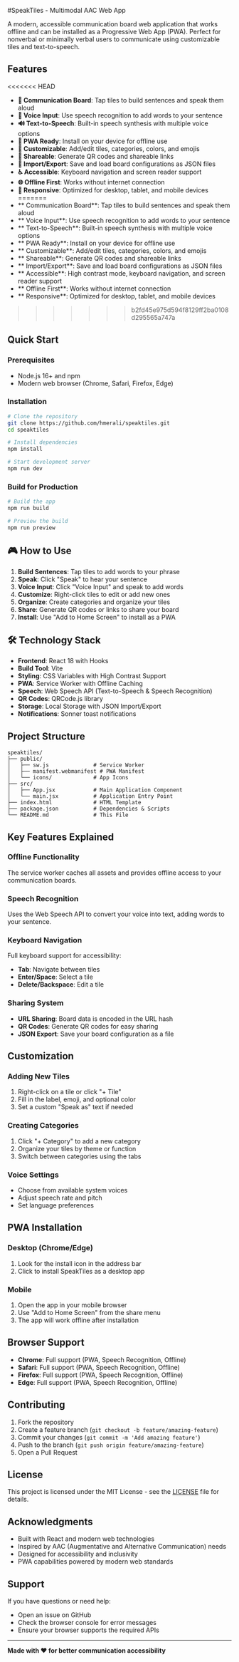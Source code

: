 #SpeakTiles - Multimodal AAC Web App

A modern, accessible communication board web application that works offline and can be installed as a Progressive Web App (PWA). Perfect for nonverbal or minimally verbal users to communicate using customizable tiles and text-to-speech.

##  Features

<<<<<<< HEAD
- **🎯 Communication Board**: Tap tiles to build sentences and speak them aloud
- **🎤 Voice Input**: Use speech recognition to add words to your sentence
- **🔊 Text-to-Speech**: Built-in speech synthesis with multiple voice options
- **📱 PWA Ready**: Install on your device for offline use
- **🎨 Customizable**: Add/edit tiles, categories, colors, and emojis
- **🔗 Shareable**: Generate QR codes and shareable links
- **📁 Import/Export**: Save and load board configurations as JSON files
- **♿ Accessible**: Keyboard navigation and screen reader support
- **🌐 Offline First**: Works without internet connection
- **📱 Responsive**: Optimized for desktop, tablet, and mobile devices
=======
- ** Communication Board**: Tap tiles to build sentences and speak them aloud
- ** Voice Input**: Use speech recognition to add words to your sentence
- ** Text-to-Speech**: Built-in speech synthesis with multiple voice options
- ** PWA Ready**: Install on your device for offline use
- ** Customizable**: Add/edit tiles, categories, colors, and emojis
- ** Shareable**: Generate QR codes and shareable links
- ** Import/Export**: Save and load board configurations as JSON files
- ** Accessible**: High contrast mode, keyboard navigation, and screen reader support
- ** Offline First**: Works without internet connection
- ** Responsive**: Optimized for desktop, tablet, and mobile devices
>>>>>>> b2fd45e975d594f8129ff2ba0108d295565a747a

##  Quick Start

### Prerequisites
- Node.js 16+ and npm
- Modern web browser (Chrome, Safari, Firefox, Edge)

### Installation
```bash
# Clone the repository
git clone https://github.com/hmerali/speaktiles.git
cd speaktiles

# Install dependencies
npm install

# Start development server
npm run dev
```

### Build for Production
```bash
# Build the app
npm run build

# Preview the build
npm run preview
```

## 🎮 How to Use

1. **Build Sentences**: Tap tiles to add words to your phrase
2. **Speak**: Click "Speak" to hear your sentence
3. **Voice Input**: Click "Voice Input" and speak to add words
4. **Customize**: Right-click tiles to edit or add new ones
5. **Organize**: Create categories and organize your tiles
6. **Share**: Generate QR codes or links to share your board
7. **Install**: Use "Add to Home Screen" to install as a PWA

## 🛠️ Technology Stack

- **Frontend**: React 18 with Hooks
- **Build Tool**: Vite
- **Styling**: CSS Variables with High Contrast Support
- **PWA**: Service Worker with Offline Caching
- **Speech**: Web Speech API (Text-to-Speech & Speech Recognition)
- **QR Codes**: QRCode.js library
- **Storage**: Local Storage with JSON Import/Export
- **Notifications**: Sonner toast notifications

##  Project Structure

```
speaktiles/
├── public/
│   ├── sw.js              # Service Worker
│   ├── manifest.webmanifest # PWA Manifest
│   └── icons/             # App Icons
├── src/
│   ├── App.jsx            # Main Application Component
│   └── main.jsx           # Application Entry Point
├── index.html             # HTML Template
├── package.json           # Dependencies & Scripts
└── README.md              # This File
```

##  Key Features Explained



### **Offline Functionality**
The service worker caches all assets and provides offline access to your communication boards.

### **Speech Recognition**
Uses the Web Speech API to convert your voice into text, adding words to your sentence.

### **Keyboard Navigation**
Full keyboard support for accessibility:
- **Tab**: Navigate between tiles
- **Enter/Space**: Select a tile
- **Delete/Backspace**: Edit a tile

### **Sharing System**
- **URL Sharing**: Board data is encoded in the URL hash
- **QR Codes**: Generate QR codes for easy sharing
- **JSON Export**: Save your board configuration as a file

##  Customization

### Adding New Tiles
1. Right-click on a tile or click "+ Tile"
2. Fill in the label, emoji, and optional color
3. Set a custom "Speak as" text if needed

### Creating Categories
1. Click "+ Category" to add a new category
2. Organize your tiles by theme or function
3. Switch between categories using the tabs

### Voice Settings
- Choose from available system voices
- Adjust speech rate and pitch
- Set language preferences

##  PWA Installation

### Desktop (Chrome/Edge)
1. Look for the install icon in the address bar
2. Click to install SpeakTiles as a desktop app

### Mobile
1. Open the app in your mobile browser
2. Use "Add to Home Screen" from the share menu
3. The app will work offline after installation

##  Browser Support

- **Chrome**: Full support (PWA, Speech Recognition, Offline)
- **Safari**: Full support (PWA, Speech Recognition, Offline)
- **Firefox**: Full support (PWA, Speech Recognition, Offline)
- **Edge**: Full support (PWA, Speech Recognition, Offline)

##  Contributing

1. Fork the repository
2. Create a feature branch (`git checkout -b feature/amazing-feature`)
3. Commit your changes (`git commit -m 'Add amazing feature'`)
4. Push to the branch (`git push origin feature/amazing-feature`)
5. Open a Pull Request

##  License

This project is licensed under the MIT License - see the [LICENSE](LICENSE) file for details.

##  Acknowledgments

- Built with React and modern web technologies
- Inspired by AAC (Augmentative and Alternative Communication) needs
- Designed for accessibility and inclusivity
- PWA capabilities powered by modern web standards

##  Support

If you have questions or need help:
- Open an issue on GitHub
- Check the browser console for error messages
- Ensure your browser supports the required APIs

---

**Made with ❤️ for better communication accessibility**
